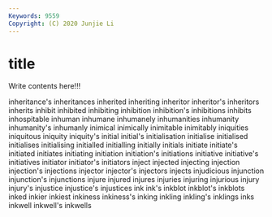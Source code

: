 ```yaml
---
Keywords: 9559
Copyright: (C) 2020 Junjie Li
---
```


# title

Write contents here!!!
 
inheritance's 
inheritances 
inherited 
inheriting 
inheritor 
inheritor's 
inheritors
inherits 
inhibit 
inhibited 
inhibiting 
inhibition 
inhibition's 
inhibitions 
inhibits 
inhospitable 
inhuman
inhumane 
inhumanely 
inhumanities 
inhumanity 
inhumanity's 
inhumanly 
inimical 
inimically 
inimitable 
inimitably
iniquities 
iniquitous 
iniquity 
iniquity's 
initial 
initial's 
initialisation 
initialise 
initialised 
initialises
initialising 
initialled 
initialling 
initially 
initials 
initiate 
initiate's 
initiated 
initiates 
initiating
initiation 
initiation's 
initiations 
initiative 
initiative's 
initiatives 
initiator 
initiator's 
initiators 
inject
injected 
injecting 
injection 
injection's 
injections 
injector 
injector's 
injectors 
injects 
injudicious
injunction 
injunction's 
injunctions 
injure 
injured 
injures 
injuries 
injuring 
injurious 
injury
injury's 
injustice 
injustice's 
injustices 
ink 
ink's 
inkblot 
inkblot's 
inkblots 
inked
inkier 
inkiest 
inkiness 
inkiness's 
inking 
inkling 
inkling's 
inklings 
inks 
inkwell
inkwell's 
inkwells 
